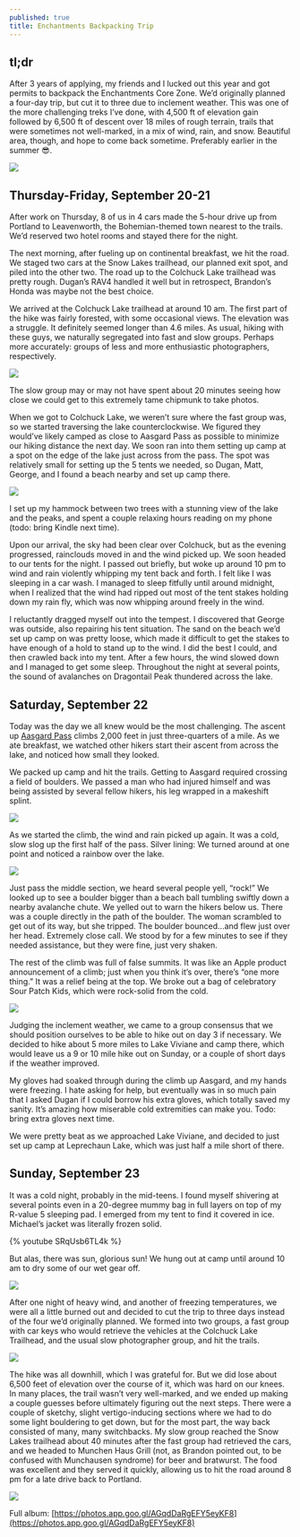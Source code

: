 ```yaml
---
published: true
title: Enchantments Backpacking Trip
---
```

## tl;dr

After 3 years of applying, my friends and I lucked out this year and got permits to backpack the Enchantments Core Zone. We’d originally planned a four-day trip, but cut it to three due to inclement weather. This was one of the more challenging treks I’ve done, with 4,500 ft of elevation gain followed by 6,500 ft of descent over 18 miles of rough terrain, trails that were sometimes not well-marked, in a mix of wind, rain, and snow. Beautiful area, though, and hope to come back sometime. Preferably earlier in the summer 😎.

![]({{site.cdn_path}}/2018/09/24/enchantments.jpg)

## Thursday-Friday, September 20-21

After work on Thursday, 8 of us in 4 cars made the 5-hour drive up from Portland to Leavenworth, the Bohemian-themed town nearest to the trails. We’d reserved two hotel rooms and stayed there for the night.

The next morning, after fueling up on continental breakfast, we hit the road. We staged two cars at the Snow Lakes trailhead, our planned exit spot, and piled into the other two. The road up to the Colchuck Lake trailhead was pretty rough. Dugan’s RAV4 handled it well but in retrospect, Brandon’s Honda was maybe not the best choice. 

We arrived at the Colchuck Lake trailhead at around 10 am. The first part of the hike was fairly forested, with some occasional views. The elevation was a struggle. It definitely seemed longer than 4.6 miles. As usual, hiking with these guys, we naturally segregated into fast and slow groups. Perhaps more accurately: groups of less and more enthusiastic photographers, respectively.

![]({{site.cdn_path}}/2018/09/24/chipmunk.jpg)

The slow group may or may not have spent about 20 minutes seeing how close we could get to this extremely tame chipmunk to take photos.

When we got to Colchuck Lake, we weren’t sure where the fast group was, so we started traversing the lake counterclockwise. We figured they would’ve likely camped as close to Aasgard Pass as possible to minimize our hiking distance the next day. We soon ran into them setting up camp at a spot on the edge of the lake just across from the pass. The spot was relatively small for setting up the 5 tents we needed, so Dugan, Matt, George, and I found a beach nearby and set up camp there.

![]({{site.cdn_path}}/2018/09/24/colchuck.jpg)

I set up my hammock between two trees with a stunning view of the lake and the peaks, and spent a couple relaxing hours reading on my phone (todo: bring Kindle next time). 

Upon our arrival, the sky had been clear over Colchuck, but as the evening progressed, rainclouds moved in and the wind picked up. We soon headed to our tents for the night. I passed out briefly, but woke up around 10 pm to wind and rain violently whipping my tent back and forth. I felt like I was sleeping in a car wash. I managed to sleep fitfully until around midnight, when I realized that the wind had ripped out most of the tent stakes holding down my rain fly, which was now whipping around freely in the wind. 

I reluctantly dragged myself out into the tempest. I discovered that George was outside, also repairing his tent situation. The sand on the beach we’d set up camp on was pretty loose, which made it difficult to get the stakes to have enough of a hold to stand up to the wind. I did the best I could, and then crawled back into my tent. After a few hours, the wind slowed down and I managed to get some sleep. Throughout the night at several points, the sound of avalanches on Dragontail Peak thundered across the lake.

## Saturday, September 22

Today was the day we all knew would be the most challenging. The ascent up [Aasgard Pass](https://www.wta.org/go-hiking/hikes/aasgard-pass) climbs 2,000 feet in just three-quarters of a mile. As we ate breakfast, we watched other hikers start their ascent from across the lake, and noticed how small they looked. 

We packed up camp and hit the trails. Getting to Aasgard required crossing a field of boulders. We passed a man who had injured himself and was being assisted by several fellow hikers, his leg wrapped in a makeshift splint. 

![]({{site.cdn_path}}/2018/09/24/aasgard.jpg)

As we started the climb, the wind and rain picked up again. It was a cold, slow slog up the first half of the pass. Silver lining: We turned around at one point and noticed a rainbow over the lake.

![]({{site.cdn_path}}/2018/09/24/aasgard_rainbow.jpg)

Just pass the middle section, we heard several people yell, “rock!” We looked up to see a boulder bigger than a beach ball tumbling swiftly down a nearby avalanche chute. We yelled out to warn the hikers below us. There was a couple directly in the path of the boulder. The woman scrambled to get out of its way, but she tripped. The boulder bounced...and flew just over her head. Extremely close call. We stood by for a few minutes to see if they needed assistance, but they were fine, just very shaken.

The rest of the climb was full of false summits. It was like an Apple product announcement of a climb; just when you think it’s over, there’s “one more thing.” It was a relief being at the top. We broke out a bag of celebratory Sour Patch Kids, which were rock-solid from the cold. 

![]({{site.cdn_path}}/2018/09/24/aasgard_climb.jpg)

Judging the inclement weather, we came to a group consensus that we should position ourselves to be able to hike out on day 3 if necessary. We decided to hike about 5 more miles to Lake Viviane and camp there, which would leave us a 9 or 10 mile hike out on Sunday, or a couple of short days if the weather improved.

My gloves had soaked through during the climb up Aasgard, and my hands were freezing. I hate asking for help, but eventually was in so much pain that I asked Dugan if I could borrow his extra gloves, which totally saved my sanity. It’s amazing how miserable cold extremities can make you. Todo: bring extra gloves next time.

We were pretty beat as we approached Lake Viviane, and decided to just set up camp at Leprechaun Lake, which was just half a mile short of there. 

## Sunday, September 23

It was a cold night, probably in the mid-teens. I found myself shivering at several points even in a 20-degree mummy bag in full layers on top of my R-value 5 sleeping pad. I emerged from my tent to find it covered in ice. Michael’s jacket was literally frozen solid. 

{% youtube SRqUsb6TL4k %}

But alas, there was sun, glorious sun! We hung out at camp until around 10 am to dry some of our wet gear off. 

![]({{site.cdn_path}}/2018/09/24/leprechaun_camp.jpg)

After one night of heavy wind, and another of freezing temperatures, we were all a little burned out and decided to cut the trip to three days instead of the four we’d originally planned. We formed into two groups, a fast group with car keys who would retrieve the vehicles at the Colchuck Lake Trailhead, and the usual slow photographer group, and hit the trails.

![]({{site.cdn_path}}/2018/09/24/snow_lakes_overlook.jpg)

The hike was all downhill, which I was grateful for. But we did lose about 6,500 feet of elevation over the course of it, which was hard on our knees. In many places, the trail wasn’t very well-marked, and we ended up making a couple guesses before ultimately figuring out the next steps. There were a couple of sketchy, slight vertigo-inducing sections where we had to do some light bouldering to get down, but for the most part, the way back consisted of many, many switchbacks. My slow group reached the Snow Lakes trailhead about 40 minutes after the fast group had retrieved the cars, and we headed to Munchen Haus Grill (not, as Brandon pointed out, to be confused with Munchausen syndrome) for beer and bratwurst. The food was excellent and they served it quickly, allowing us to hit the road around 8 pm for a late drive back to Portland.

![]({{site.cdn_path}}/2018/09/24/munchen_haus.jpg)

Full album: [https://photos.app.goo.gl/AGqdDaRgEFY5eyKF8](https://photos.app.goo.gl/AGqdDaRgEFY5eyKF8)
